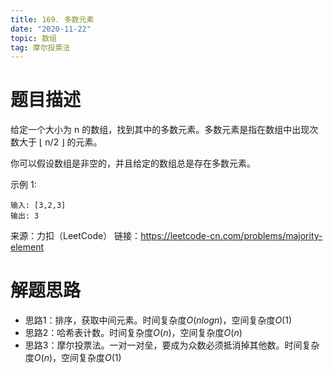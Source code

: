 ```yaml
---
title: 169. 多数元素
date: "2020-11-22"
topic: 数组
tag: 摩尔投票法
---
```

# 题目描述

给定一个大小为 n 的数组，找到其中的多数元素。多数元素是指在数组中出现次数大于 ⌊ n/2 ⌋ 的元素。

你可以假设数组是非空的，并且给定的数组总是存在多数元素。


示例 1:
```
输入: [3,2,3]
输出: 3
```

来源：力扣（LeetCode）
链接：https://leetcode-cn.com/problems/majority-element

# 解题思路

- 思路1：排序，获取中间元素。时间复杂度$O(nlogn)$，空间复杂度$O(1)$
- 思路2：哈希表计数。时间复杂度$O(n)$，空间复杂度$O(n)$
- 思路3：摩尔投票法。一对一对垒，要成为众数必须抵消掉其他数。时间复杂度$O(n)$，空间复杂度$O(1)$